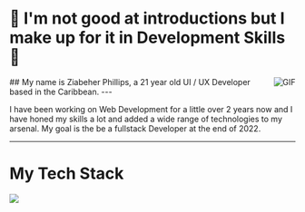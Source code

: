 # 🌌 I'm not good at introductions but I make up for it in Development Skills 🙏
<img align="right" alt="GIF" src="https://tenor.com/view/coding-gif-24297652.gif/">
## My name is Ziabeher Phillips, a 21 year old UI / UX Developer based in the Caribbean.
---


I have been working on Web Development for a little over 2 years now and I have honed my skills a lot and added a wide range of technologies to my arsenal. My goal is the be a fullstack Developer at the end of 2022.

---

# My Tech Stack

<img src="https://www.pikpng.com/pngl/b/382-3820403_we-specialize-in-technologies-html-css-js-icons.png">
